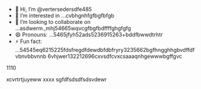 - 👋 Hi, I’m @vertersedersdfe485
- 👀 I’m interested in ...cvbhgnhfgfbgfbfgb
- 💞️ I’m looking to collaborate on ...asdwerm.,mhj54665wqvcgfbgfbdffffghgfgfg
- 😄 Pronouns: ...5465jfyh52ads5236915263+bddfbwwdtrhtr
- ⚡ Fun fact: ...54545eq6215225fdsfregdfdewdbfdbfryry3235662bgfhngghhgbvdffdfvbnvbbvnnb
6vhjwer132212696cxvsdfcvxcsaaaqnhgewwwbgffgvc
<!---vbmsdft5484822gffgfggtererdcsdd
verterseder/verterseder is a ✨ special566 ✨ rep12ository because its `README.md`2dabgfsdsa2fsddshtfgf662 cdsd(this fvxcile) appears onvgrgrer your GitHub profile.
You can click the Preview link to take a look at your changes.51514ccc65trgfd
--->1110
xcvrtrtjuyeww
xxxx
sgfdfsdsdfsdsvdewr
